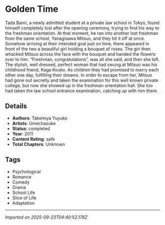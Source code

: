 # Golden Time

Tada Banri, a newly admitted student at a private law school in Tokyo, found himself completely lost after the opening ceremony, trying to find his way to the freshman orientation. At that moment, he ran into another lost freshman from the same school, Yanagisawa Mitsuo, and they hit it off at once. Somehow arriving at their intended goal just on time, there appeared in front of the two a beautiful girl holding a bouquet of roses. The girl then whacked Mitsuo across the face with the bouquet and handed the flowers over to him. “Freshman, congratulations”, was all she said, and then she left. The stylish, well dressed, perfect woman that had swung at Mitsuo was his childhood friend, Kaga Kouko. As children they had promised to marry each other one day, fulfilling their dreams. In order to escape from her, Mitsuo had gone out secretly and taken the examination for this well known private college, but now she showed up in the freshman orientation hall. She too had taken the law school entrance examination, catching up with him there.

## Details
- **Authors**: Takemiya Yuyuko
- **Artists**: Umechazuke
- **Status**: completed
- **Year**: 2011
- **Content Rating**: safe
- **Total Chapters**: Unknown

## Tags
- Psychological
- Romance
- Comedy
- Drama
- School Life
- Slice of Life
- Adaptation

---
*Imported on 2025-09-23T04:40:52.176Z*
